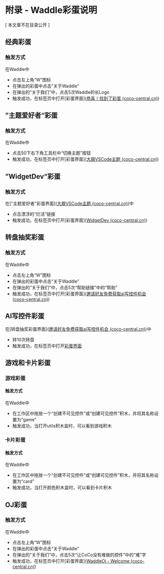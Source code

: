 # 附录 - Waddle彩蛋说明

[ 本文章不在目录公开 ]

## 经典彩蛋

### 触发方式

在Waddle中

- 点击左上角“W”图标
- 在弹出的彩蛋中点击“关于Waddle”
- 在弹出的“关于我们”中，点击5次Waddle的长Logo
- 触发成功，在标签页中打开[彩蛋界面]([恭喜！找到了彩蛋 (coco-central.cn)](https://waddle-beta.coco-central.cn/static/Waddle/eastegg/index.html))

## ”主题爱好者“彩蛋

### 触发方式

在Waddle中

- 点击50下右下角工具栏中“切换主题”按钮
- 触发成功，在标签页中打开[彩蛋界面]([大屑VSCode主题 (coco-central.cn)](https://waddle-beta.coco-central.cn/static/Waddle/eastegg/vscode/index.html))

## ”WidgetDev“彩蛋

### 触发方式

在[“主题爱好者”彩蛋界面]([大屑VSCode主题 (coco-central.cn)](https://waddle-beta.coco-central.cn/static/Waddle/eastegg/vscode/index.html))中

- 点击漂浮的“烂活”链接
- 触发成功，在标签页中打开[彩蛋界面]([WidgetDev (coco-central.cn)](https://waddle-beta.coco-central.cn/static/Waddle/eastegg/widgetdev/index.html))

## 转盘抽奖彩蛋

### 触发方式

在Waddle中

- 点击左上角“W”图标
- 在弹出的彩蛋中点击“关于Waddle”
- 在弹出的“关于我们”中，点击5次“帮助链接”中的“帮助”
- 触发成功，在标签页中打开[彩蛋界面]([邀请好友免费获取ai写控件机会 (coco-central.cn)](https://waddle-beta.coco-central.cn/static/Waddle/eastegg/pdd.html))

## AI写控件彩蛋

在[转盘抽奖彩蛋界面]([邀请好友免费获取ai写控件机会 (coco-central.cn)](https://waddle-beta.coco-central.cn/static/Waddle/eastegg/pdd.html))中

- 转10次转盘
- 触发成功，在标签页中打开[彩蛋界面](https://waddle-beta.coco-central.cn/static/Waddle/eastegg/aiwidget.html)

## 游戏和卡片彩蛋

### 游戏彩蛋

#### 触发方式

在Waddle中

- 在工作区中拖放一个“创建不可见控件”或“创建可见控件”积木，并将其名称设置为“game”
- 触发成功，当打开utils积木盒时，可以看到游戏积木

### 卡片彩蛋

#### 触发方式

在Waddle中

- 在工作区中拖放一个“创建不可见控件”或“创建可见控件”积木，并将其名称设置为“card”
- 触发成功，当打开颜色积木盒时，可以看到卡片积木

## OJ彩蛋

### 触发方式

在Waddle中

- 点击左上角“W”图标
- 在弹出的彩蛋中点击“关于Waddle”
- 在弹出的“关于我们”中，点击5次“让CoCo没有难做的控件”中的“难”字
- 触发成功，在标签页中打开[彩蛋界面]([WaddleOj - Welcome (coco-central.cn)](https://waddle-beta.coco-central.cn/static/Waddle/eastegg/waddleOJ/html/index.html))
